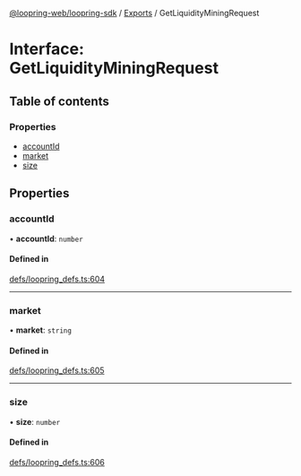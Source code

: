 [@loopring-web/loopring-sdk](../README.md) / [Exports](../modules.md) / GetLiquidityMiningRequest

# Interface: GetLiquidityMiningRequest

## Table of contents

### Properties

- [accountId](GetLiquidityMiningRequest.md#accountid)
- [market](GetLiquidityMiningRequest.md#market)
- [size](GetLiquidityMiningRequest.md#size)

## Properties

### accountId

• **accountId**: `number`

#### Defined in

[defs/loopring_defs.ts:604](https://github.com/Loopring/loopring_sdk/blob/edf273a/src/defs/loopring_defs.ts#L604)

___

### market

• **market**: `string`

#### Defined in

[defs/loopring_defs.ts:605](https://github.com/Loopring/loopring_sdk/blob/edf273a/src/defs/loopring_defs.ts#L605)

___

### size

• **size**: `number`

#### Defined in

[defs/loopring_defs.ts:606](https://github.com/Loopring/loopring_sdk/blob/edf273a/src/defs/loopring_defs.ts#L606)
